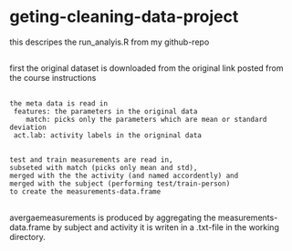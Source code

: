 # geting-cleaning-data-project

this descripes the run_analyis.R from my github-repo

##
first the original dataset is downloaded from the original link 
    posted from the course instructions

##
    the meta data is read in
     features: the parameters in the original data 
        match: picks only the parameters which are mean or standard deviation
     act.lab: activity labels in the origninal data
## 
    test and train measurements are read in, 
    subseted with match (picks only mean and std),
    merged with the the activity (and named accordently) and 
    merged with the subject (performing test/train-person)
    to create the measurements-data.frame
##
avergaemeasurements is produced by aggregating the measurements-data.frame
    by subject and activity
it is writen in a .txt-file in the working directory.